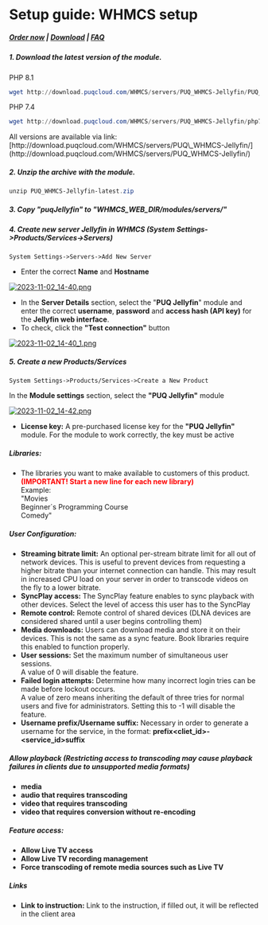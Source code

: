 # Setup guide: WHMCS setup

#####  [Order now](https://puqcloud.com/whmcs-module-jellyfin.php) | [Download](https://download.puqcloud.com/WHMCS/servers/PUQ_WHMCS-Jellyfin/) | [FAQ](https://faq.puqcloud.com/)

##### 1. Download the latest version of the module.

PHP 8.1

```Powershell
wget http://download.puqcloud.com/WHMCS/servers/PUQ_WHMCS-Jellyfin/PUQ_WHMCS-Jellyfin-latest.zip
```

PHP 7.4

```Powershell
wget http://download.puqcloud.com/WHMCS/servers/PUQ_WHMCS-Jellyfin/php74/PUQ_WHMCS-Jellyfin-latest.zip
```

<p class="callout info">All versions are available via link: [http://download.puqcloud.com/WHMCS/servers/PUQ\_WHMCS-Jellyfin/](http://download.puqcloud.com/WHMCS/servers/PUQ_WHMCS-Jellyfin/)</p>

##### 2. Unzip the archive with the module.

```Powershell
unzip PUQ_WHMCS-Jellyfin-latest.zip
```

##### 3. Copy "puqJellyfin" to "WHMCS\_WEB\_DIR/modules/servers/"

##### 4. Create new server Jellyfin in WHMCS (System Settings-&gt;Products/Services-&gt;Servers)

```
System Settings->Servers->Add New Server
```

- Enter the correct **Name** and **Hostname**

[![2023-11-02_14-40.png](https://doc.puq.info/uploads/images/gallery/2023-11/scaled-1680-/2023-11-02-14-40.png)](https://doc.puq.info/uploads/images/gallery/2023-11/2023-11-02-14-40.png)

- In the **Server Details** section, select the "**PUQ Jellyfin**" module and enter the correct **username**, **password** and **access hash (API key)** for the **Jellyfin web interface**.
- To check, click the **"Test connection"** button

[![2023-11-02_14-40_1.png](https://doc.puq.info/uploads/images/gallery/2023-11/scaled-1680-/2023-11-02-14-40-1.png)](https://doc.puq.info/uploads/images/gallery/2023-11/2023-11-02-14-40-1.png)

##### 5. Create a new Products/Services

```
System Settings->Products/Services->Create a New Product
```

In the **Module settings** section, select the **"PUQ Jellyfin"** module

[![2023-11-02_14-42.png](https://doc.puq.info/uploads/images/gallery/2023-11/scaled-1680-/2023-11-02-14-42.png)](https://doc.puq.info/uploads/images/gallery/2023-11/2023-11-02-14-42.png)

- **License key:** A pre-purchased license key for the **"PUQ Jellyfin"** module. For the module to work correctly, the key must be active

##### Libraries:

- The libraries you want to make available to customers of this product.  
    <span style="color: #ff0000;">**(IMPORTANT! Start a new line for each new library)**</span>  
    Example:  
    "Movies  
    Beginner`s Programming Course  
    Comedy"

##### User Configuration:

- **Streaming bitrate limit:** An optional per-stream bitrate limit for all out of network devices. This is useful to prevent devices from requesting a higher bitrate than your internet connection can handle. This may result in increased CPU load on your server in order to transcode videos on the fly to a lower bitrate.
- **SyncPlay access:** The SyncPlay feature enables to sync playback with other devices. Select the level of access this user has to the SyncPlay
- **Remote control:** Remote control of shared devices (DLNA devices are considered shared until a user begins controlling them)
- **Media downloads:** Users can download media and store it on their devices. This is not the same as a sync feature. Book libraries require this enabled to function properly.
- **User sessions:** Set the maximum number of simultaneous user sessions. <div>A value of 0 will disable the feature.</div>
- ****Failed login attempts:**** Determine how many incorrect login tries can be made before lockout occurs. <div>A value of zero means inheriting the default of three tries for normal users and five for administrators. Setting this to -1 will disable the feature.</div>
- **Username prefix/Username suffix:** Necessary in order to generate a username for the service, in the format: **prefix&lt;cliet\_id&gt;-&lt;service\_id&gt;suffix**

##### Allow playback (Restricting access to transcoding may cause playback failures in clients due to unsupported media formats)

- **media**
- **audio that requires transcoding**
- **video that requires transcoding**
- **video that requires conversion without re-encoding**

##### Feature access:

- **Allow Live TV access**
- **Allow Live TV recording management**
- **Force transcoding of remote media sources such as Live TV**

##### Links

- **Link to instruction:** Link to the instruction, if filled out, it will be reflected in the client area